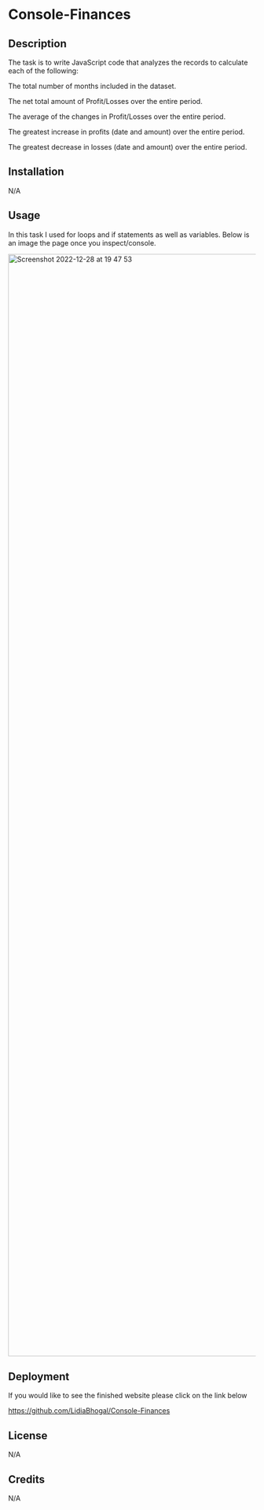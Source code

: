 # Console-Finances

## Description

The task is to write JavaScript code that analyzes the records to calculate each of the following:

The total number of months included in the dataset.

The net total amount of Profit/Losses over the entire period.

The average of the changes in Profit/Losses over the entire period.

The greatest increase in profits (date and amount) over the entire period.

The greatest decrease in losses (date and amount) over the entire period.

## Installation

N/A

## Usage

In this task I used for loops and if statements as well as variables. Below is an image the page once you inspect/console.


<img width="2240" alt="Screenshot 2022-12-28 at 19 47 53" src="https://user-images.githubusercontent.com/116956128/209864819-e73edf09-d493-41db-97db-fea125650f2b.png">


## Deployment

If you would like to see the finished website please click on the link below

https://github.com/LidiaBhogal/Console-Finances



## License

N/A

## Credits

N/A